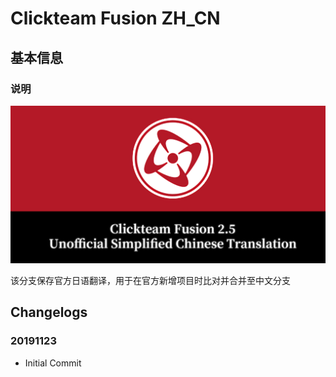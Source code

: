# Clickteam Fusion ZH_CN

## 基本信息

### 说明

![Unofficial Simplified Chinese Translation for Clickteam Fusion 2.5](https://raw.githubusercontent.com/defisym/ClickteamFusion_ZH_CN/master/Assets/GitLogo.png)

 该分支保存官方日语翻译，用于在官方新增项目时比对并合并至中文分支 

## Changelogs

### 20191123

-  Initial Commit
